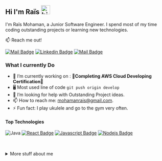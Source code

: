 ## Hi I'm Raïs <img src="https://user-images.githubusercontent.com/1303154/88677602-1635ba80-d120-11ea-84d8-d263ba5fc3c0.gif" width="28px" height="28px" alt="hi">

<!-- 🚀 Check out my New Portfolio [islemmaboud.com](https://islemmaboud.com) -->

I'm Raïs Mohaman, a Junior Software Engineer. I spend most of my time coding outstanding projects or learning new technologies.

📫 Reach me out!

[![Mail Badge](https://img.shields.io/badge/-Raïs-e74c3c?style=flat&labelColor=e74c3c&logo=youtube&logoColor=white)](https://www.youtube.com/channel/UCrdgiCFtOPlbaR882MSLJzQ) [![Linkedin Badge](https://img.shields.io/badge/-Raïs_Mohaman-0e76a8?style=flat&labelColor=0e76a8&logo=linkedin&logoColor=white)](https://www.linkedin.com/in/rais-mohaman/)  [![Mail Badge](https://img.shields.io/badge/-mohaman-c0392b?style=flat&labelColor=c0392b&logo=gmail&logoColor=white)](mailto:mohamanrais@gmail.com)


### What I currently Do

- 🔭 I’m currently working on : 🚀**Completing AWS Cloud Developing Certification**🚀
- 🖥️ Most used line of code `git push origin develop`
- 🤔 I’m looking for help with Outstanding Project ideas.
- 📫 How to reach me: mohamanrais@gmail.com.
- ⚡ Fun fact: I play ukulele and go to the gym very often.

#### Top Technologies

![Java](https://img.shields.io/badge/java-%23ED8B00.svg?style=for-the-badge&logo=openjdk&logoColor=white) [![React Badge](https://img.shields.io/badge/-React-61DBFB?style=for-the-badge&labelColor=black&logo=react&logoColor=61DBFB)](#) [![Javascript Badge](https://img.shields.io/badge/-Javascript-F0DB4F?style=for-the-badge&labelColor=black&logo=javascript&logoColor=F0DB4F)](#) [![Nodejs Badge](https://img.shields.io/badge/-Nodejs-3C873A?style=for-the-badge&labelColor=black&logo=node.js&logoColor=3C873A)](#) 


<br />
<br />

<details>
<summary>
  More stuff about me
</summary>

<br >

I love learning new things and putting them to practical use, and that's the main reason I thrive to complete at least one project every month!

#### Coding Stats

<!--START_SECTION:waka-->

```txt
Python       5 hrs 39 mins   ██████████████████████▓░░   90.83 %
Text         19 mins         █▒░░░░░░░░░░░░░░░░░░░░░░░   05.22 %
Git Config   13 mins         █░░░░░░░░░░░░░░░░░░░░░░░░   03.57 %
JSON         0 secs          ░░░░░░░░░░░░░░░░░░░░░░░░░   00.21 %
TSConfig     0 secs          ░░░░░░░░░░░░░░░░░░░░░░░░░   00.08 %
```

<!--END_SECTION:waka-->

#### Github Stats

![Mhm-Rs' github stats](https://github-readme-stats.vercel.app/api?username=mhm-rs&theme=tokyonight&hide=contribs,prs)

</details>
